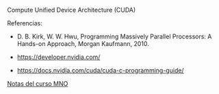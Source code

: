 Compute Unified Device Architecture (CUDA)

Referencias:

* D. B. Kirk, W. W. Hwu, Programming Massively Parallel Processors: A Hands-on Approach, Morgan Kaufmann, 2010.

* https://developer.nvidia.com/

* https://docs.nvidia.com/cuda/cuda-c-programming-guide/

[Notas del curso MNO](https://www.dropbox.com/s/yjijtfuky3s5dfz/2.5.Compute_Unified_Device_Architecture.pdf?dl=0)